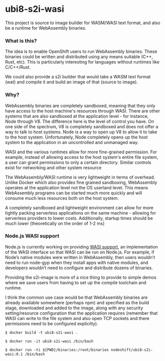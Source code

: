 # ubi8-s2i-wasi
This project is source to image builder for WASM/WASI text format, and also be a runtime
for WebAssembly binaries. 

### What is this?
The idea is to enable OpenShift users to run WebAssembly binaries. These 
binaries could be written and distributed using any means suitable (C++, Rust, 
etc). This is particularly interesting for languages without runtimes like 
C/C++/Rust.

We could also provide a s2i builder that would take a WASM text format (wat)
and compile it and build an image of that (source to image).

### Why?
WebAssembly binaries are completely sandboxed, meaning that they only have 
access to the host machine's resources through WASI. There are other systems 
that are also sandboxed at the application level - for instance, Node through 
V8. The difference here is the level of control you have. On one side of the 
spectrum, V8 is completely sandboxed and does not offer a way to talk to host 
systems. Node is a way to open up V8 to allow it to take to the host system.
Unfortunately, Node completely opens up the host system to the application in 
an uncontrolled and unmanaged way.

WASI and the various runtimes allow for more fine-grained permission. For 
example, instead of allowing access to the host system's entire file system, 
a user can grant permissions to only a certain directory. Similar controls 
exist for networking and other system resource

The WebAssembly/WASI runtime is very lightweight in terms of overhead. Unlike 
Docker which also provides fine grained sandboxing, WebAssembly operates at the
application level not the OS userland level. This means WebAssembly programs 
can be started much more quickly and will consume much less resources both on 
the host system.

A completely sandboxed and lightweight environment can allow for more tightly
packing serverless applications on the same machine - allowing for serverless
providers to lower costs. Additionally, startup times should be much lower (theoretically on the order of 1-2 ms)

### Node.js WASI support
Node.js is currently working on providing [WASI support](https://github.com/nodejs/node/pull/30258),
an implementation of the WASI interface so that WASI can be run on Node.js. 
For example, if Node’s native modules were written in WebAssembly, then users
wouldn’t need to run node-gyp when they install apps with native modules, and
developers wouldn’t need to configure and distribute dozens of binaries.

Providing the s2i-image is more of a nice thing to provide to simple demos where
we save users from having to set up the compile toolchain and runtime.

I think the common use case would be that WebAssembly binaries are already 
available somewhere (perhaps npm) and specified as the build stage, downloaded
and added to the image, along with any security setting/resource configuration
that the application requires (remember that WASI can write to the file system
and also open TCP sockets and there permissions need to be configured explicitly).

```console
$ docker build -t ubi8-s2i-wasi .
```

```console
$ docker run -it ubi8-s2i-wasi /bin/bash

$ docker run -ti ${PWD}/binaries:/root/binaries nodeshift/ubi8-s2i-wasi:0.1 /bin/bash
```
